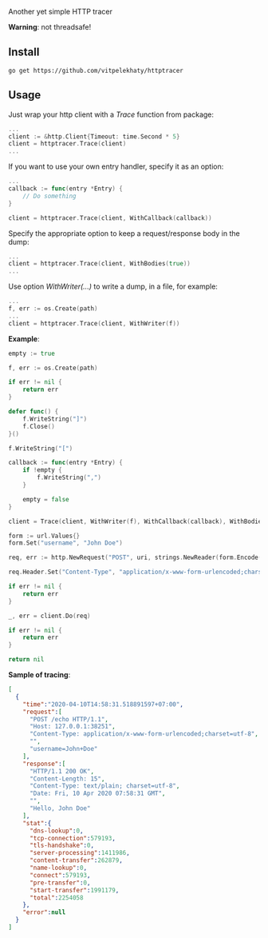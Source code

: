 Another yet simple HTTP tracer

**Warning**: not threadsafe!

## Install

``
go get https://github.com/vitpelekhaty/httptracer
``

## Usage

Just wrap your http client with a _Trace_ function from package:
```go
...
client := &http.Client{Timeout: time.Second * 5}
client = httptracer.Trace(client)
...    
```

If you want to use your own entry handler, specify it as an option:
```go
...
callback := func(entry *Entry) {
    // Do something
}

client = httptracer.Trace(client, WithCallback(callback))
```

Specify the appropriate option to keep a request/response body in the dump:
```go
...
client = httptracer.Trace(client, WithBodies(true))
...
```

Use option _WithWriter(...)_ to write a dump, in a file, for example:
```go
...
f, err := os.Create(path)
...
client = httptracer.Trace(client, WithWriter(f))
```

**Example**:
```go
empty := true

f, err := os.Create(path)

if err != nil {
	return err
}

defer func() {
	f.WriteString("]")
	f.Close()
}()

f.WriteString("[")

callback := func(entry *Entry) {
	if !empty {
		f.WriteString(",")
    }

	empty = false
}

client = Trace(client, WithWriter(f), WithCallback(callback), WithBodies(true))

form := url.Values{}
form.Set("username", "John Doe")

req, err := http.NewRequest("POST", uri, strings.NewReader(form.Encode()))

req.Header.Set("Content-Type", "application/x-www-form-urlencoded;charset=utf-8")

if err != nil {
	return err
}

_, err = client.Do(req)

if err != nil {
	return err
}

return nil
```

**Sample of tracing**:
```json
[
  {
    "time":"2020-04-10T14:58:31.518891597+07:00",
    "request":[
      "POST /echo HTTP/1.1",
      "Host: 127.0.0.1:38251",
      "Content-Type: application/x-www-form-urlencoded;charset=utf-8",
      "",
      "username=John+Doe"
    ],
    "response":[
      "HTTP/1.1 200 OK",
      "Content-Length: 15",
      "Content-Type: text/plain; charset=utf-8",
      "Date: Fri, 10 Apr 2020 07:58:31 GMT",
      "",
      "Hello, John Doe"
    ],
    "stat":{
      "dns-lookup":0,
      "tcp-connection":579193,
      "tls-handshake":0,
      "server-processing":1411986,
      "content-transfer":262879,
      "name-lookup":0,
      "connect":579193,
      "pre-transfer":0,
      "start-transfer":1991179,
      "total":2254058
    },
    "error":null
  }
]
```